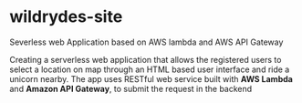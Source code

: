 # wildrydes-site
Severless web Application based on AWS lambda and AWS API Gateway

Creating a serverless web application that allows the registered users to select a location on map through an HTML based user interface and ride a unicorn nearby.
The app uses RESTful web service built with **AWS Lambda** and **Amazon API Gateway**, to submit the request in the backend
